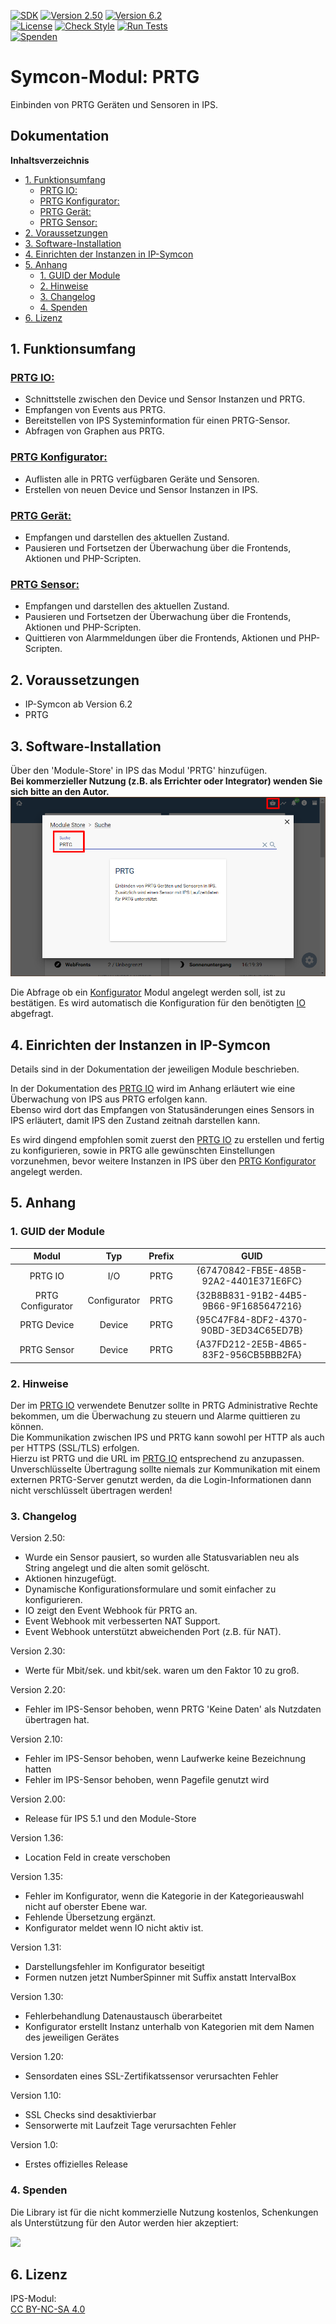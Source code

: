 [![SDK](https://img.shields.io/badge/Symcon-PHPModul-red.svg)](https://www.symcon.de/service/dokumentation/entwicklerbereich/sdk-tools/sdk-php/)
[![Version 2.50](https://img.shields.io/badge/Modul%20Version-2.50-blue.svg)]()
[![Version 6.2](https://img.shields.io/badge/Symcon%20Version-6.2%20%3E-green.svg)](https://www.symcon.de/de/service/dokumentation/installation/migrationen/v61-v62-q2-2022/)  
[![License](https://img.shields.io/badge/License-CC%20BY--NC--SA%204.0-green.svg)](https://creativecommons.org/licenses/by-nc-sa/4.0/)
[![Check Style](https://github.com/Nall-chan/PRTG/workflows/Check%20Style/badge.svg)](https://github.com/Nall-chan/PRTG/actions)
[![Run Tests](https://github.com/Nall-chan/PRTG/workflows/Run%20Tests/badge.svg)](https://github.com/Nall-chan/PRTG/actions)  
[![Spenden](https://www.paypalobjects.com/de_DE/DE/i/btn/btn_donate_SM.gif)](#4-spenden)  

# Symcon-Modul: PRTG  <!-- omit in toc -->
Einbinden von PRTG Geräten und Sensoren in IPS.  

## Dokumentation <!-- omit in toc -->

**Inhaltsverzeichnis**

- [1. Funktionsumfang](#1-funktionsumfang)
  - [PRTG IO:](#prtg-io)
  - [PRTG Konfigurator:](#prtg-konfigurator)
  - [PRTG Gerät:](#prtg-gerät)
  - [PRTG Sensor:](#prtg-sensor)
- [2. Voraussetzungen](#2-voraussetzungen)
- [3. Software-Installation](#3-software-installation)
- [4. Einrichten der Instanzen in IP-Symcon](#4-einrichten-der-instanzen-in-ip-symcon)
- [5. Anhang](#5-anhang)
  - [1. GUID der Module](#1-guid-der-module)
  - [2. Hinweise](#2-hinweise)
  - [3. Changelog](#3-changelog)
  - [4. Spenden](#4-spenden)
- [6. Lizenz](#6-lizenz)

## 1. Funktionsumfang

### [PRTG IO:](PRTGIO/)  

 - Schnittstelle zwischen den Device und Sensor Instanzen und PRTG.  
 - Empfangen von Events aus PRTG.  
 - Bereitstellen von IPS Systeminformation für einen PRTG-Sensor.  
 - Abfragen von Graphen aus PRTG.  

### [PRTG Konfigurator:](PRTGConfigurator/)  

 - Auflisten alle in PRTG verfügbaren Geräte und Sensoren.  
 - Erstellen von neuen Device und Sensor Instanzen in IPS.  

### [PRTG Gerät:](PRTGDevice/)  

 - Empfangen und darstellen des aktuellen Zustand.  
 - Pausieren und Fortsetzen der Überwachung über die Frontends, Aktionen und PHP-Scripten.  

### [PRTG Sensor:](PRTGSensor/)  

 - Empfangen und darstellen des aktuellen Zustand.  
 - Pausieren und Fortsetzen der Überwachung über die Frontends, Aktionen und PHP-Scripten.  
 - Quittieren von Alarmmeldungen über die Frontends, Aktionen und PHP-Scripten.  

## 2. Voraussetzungen

 - IP-Symcon ab Version 6.2
 - PRTG

## 3. Software-Installation

  Über den 'Module-Store' in IPS das Modul 'PRTG' hinzufügen.  
   **Bei kommerzieller Nutzung (z.B. als Errichter oder Integrator) wenden Sie sich bitte an den Autor.**  
![Module-Store](imgs/install.png)  

Die Abfrage ob ein [Konfigurator](PRTGConfigurator/README.md#3-einrichten-der-instanzen-in-ip-symcon) Modul angelegt werden soll, ist zu bestätigen.
Es wird automatisch die Konfiguration für den benötigten [IO](PRTGIO/README.md#4-einrichten-der-instanzen-in-ip-symcon) abgefragt.

  
## 4. Einrichten der Instanzen in IP-Symcon

Details sind in der Dokumentation der jeweiligen Module beschrieben.  

In der Dokumentation des [PRTG IO](PRTGIO/) wird im Anhang erläutert wie eine Überwachung von IPS aus PRTG erfolgen kann.  
Ebenso wird dort das Empfangen von Statusänderungen eines Sensors in IPS erläutert, damit IPS den Zustand zeitnah darstellen kann.  

Es wird dingend empfohlen somit zuerst den [PRTG IO](PRTGIO/) zu erstellen und fertig zu konfigurieren, sowie in PRTG alle gewünschten Einstellungen vorzunehmen, bevor weitere Instanzen in IPS über den [PRTG Konfigurator](PRTGConfigurator/) angelegt werden.  


## 5. Anhang

###  1. GUID der Module

 
|       Modul       |     Typ      | Prefix |                  GUID                  |
| :---------------: | :----------: | :----: | :------------------------------------: |
|      PRTG IO      |     I/O      |  PRTG  | {67470842-FB5E-485B-92A2-4401E371E6FC} |
| PRTG Configurator | Configurator |  PRTG  | {32B8B831-91B2-44B5-9B66-9F1685647216} |
|    PRTG Device    |    Device    |  PRTG  | {95C47F84-8DF2-4370-90BD-3ED34C65ED7B} |
|    PRTG Sensor    |    Device    |  PRTG  | {A37FD212-2E5B-4B65-83F2-956CB5BBB2FA} |


### 2. Hinweise  

Der im [PRTG IO](PRTGIO/) verwendete Benutzer sollte in PRTG Administrative Rechte bekommen, um die Überwachung zu steuern und Alarme quittieren zu können.  
Die Kommunikation zwischen IPS und PRTG kann sowohl per HTTP als auch per HTTPS (SSL/TLS) erfolgen.  
Hierzu ist PRTG und die URL im [PRTG IO](PRTGIO/) entsprechend zu anzupassen.
Unverschlüsselte Übertragung sollte niemals zur Kommunikation mit einem externen PRTG-Server genutzt werden, da die Login-Informationen dann nicht verschlüsselt übertragen werden!  

### 3. Changelog

Version 2.50:  
 - Wurde ein Sensor pausiert, so wurden alle Statusvariablen neu als String angelegt und die alten somit gelöscht.  
 - Aktionen hinzugefügt.  
 - Dynamische Konfigurationsformulare und somit einfacher zu konfigurieren.  
 - IO zeigt den Event Webhook für PRTG an.  
 - Event Webhook mit verbesserten NAT Support.  
 - Event Webhook unterstützt abweichenden Port (z.B. für NAT).  

Version 2.30:  
 - Werte für Mbit/sek. und kbit/sek. waren um den Faktor 10 zu groß.  

Version 2.20:  
 - Fehler im IPS-Sensor behoben, wenn PRTG 'Keine Daten' als Nutzdaten übertragen hat.  

Version 2.10:  
 - Fehler im IPS-Sensor behoben, wenn Laufwerke keine Bezeichnung hatten  
 - Fehler im IPS-Sensor behoben, wenn Pagefile genutzt wird  
 
Version 2.00:  
 - Release für IPS 5.1 und den Module-Store   

Version 1.36:
 - Location Feld in create verschoben  

Version 1.35:
 - Fehler im Konfigurator, wenn die Kategorie in der Kategorieauswahl nicht auf oberster Ebene war.  
 - Fehlende Übersetzung ergänzt.  
 - Konfigurator meldet wenn IO nicht aktiv ist.  

Version 1.31:
 - Darstellungsfehler im Konfigurator beseitigt  
 - Formen nutzen jetzt NumberSpinner mit Suffix anstatt IntervalBox  

Version 1.30:  
 - Fehlerbehandlung Datenaustausch überarbeitet  
 - Konfigurator erstellt Instanz unterhalb von Kategorien mit dem Namen des jeweiligen Gerätes  

Version 1.20:  
 - Sensordaten eines SSL-Zertifikatssensor verursachten Fehler  

Version 1.10:  
 - SSL Checks sind desaktivierbar  
 - Sensorwerte mit Laufzeit Tage verursachten Fehler  

Version 1.0:  
 - Erstes offizielles Release  

### 4. Spenden  
  
  Die Library ist für die nicht kommerzielle Nutzung kostenlos, Schenkungen als Unterstützung für den Autor werden hier akzeptiert:  

<a href="https://www.paypal.com/donate?hosted_button_id=G2SLW2MEMQZH2" target="_blank"><img src="https://www.paypalobjects.com/de_DE/DE/i/btn/btn_donate_LG.gif" border="0" /></a>

## 6. Lizenz

  IPS-Modul:  
  [CC BY-NC-SA 4.0](https://creativecommons.org/licenses/by-nc-sa/4.0/)  
 
